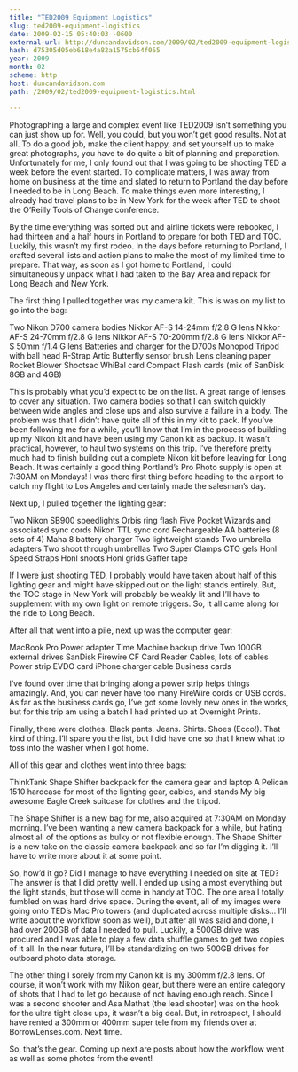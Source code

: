 ```yaml
---
title: "TED2009 Equipment Logistics"
slug: ted2009-equipment-logistics
date: 2009-02-15 05:40:03 -0600
external-url: http://duncandavidson.com/2009/02/ted2009-equipment-logistics.html
hash: d75305d05eb618e4a82a1575cb54f055
year: 2009
month: 02
scheme: http
host: duncandavidson.com
path: /2009/02/ted2009-equipment-logistics.html

---
```


Photographing a large and complex event like TED2009 isn’t something you can just show up for. Well, you could, but you won’t get good results. Not at all. To do a good job, make the client happy, and set yourself up to make great photographs, you have to do quite a bit of planning and preparation. Unfortunately for me, I only found out that I was going to be shooting TED a week before the event started. To complicate matters, I was away from home on business at the time and slated to return to Portland the day before I needed to be in Long Beach. To make things even more interesting, I already had travel plans to be in New York for the week after TED to shoot the O’Reilly Tools of Change conference.


By the time everything was sorted out and airline tickets were rebooked, I had thirteen and a half hours in Portland to prepare for both TED and TOC. Luckily, this wasn’t my first rodeo. In the days before returning to Portland, I crafted several lists and action plans to make the most of my limited time to prepare. That way, as soon as I got home to Portland, I could simultaneously unpack what I had taken to the Bay Area and repack for Long Beach and New York.


The first thing I pulled together was my camera kit. This is was on my list to go into the bag:



Two Nikon D700 camera bodies
Nikkor AF-S 14-24mm f/2.8 G lens
Nikkor AF-S 24-70mm f/2.8 G lens
Nikkor AF-S 70-200mm f/2.8 G lens
Nikkor AF-S 50mm f/1.4 G lens
Batteries and charger for the D700s
Monopod
Tripod with ball head
R-Strap
Artic Butterfly sensor brush
Lens cleaning paper
Rocket Blower
Shootsac
WhiBal card
Compact Flash cards (mix of SanDisk 8GB and 4GB)


This is probably what you’d expect to be on the list. A great range of lenses to cover any situation. Two camera bodies so that I can switch quickly between wide angles and close ups and also survive a failure in a body. The problem was that I didn’t have quite all of this in my kit to pack. If you’ve been following me for a while, you’ll know that I’m in the process of building up my Nikon kit and have been using my Canon kit as backup. It wasn’t practical, however, to haul two systems on this trip. I’ve therefore pretty much had to finish building out a complete Nikon kit before leaving for Long Beach. It was certainly a good thing Portland’s Pro Photo supply is open at 7:30AM on Mondays! I was there first thing before heading to the airport to catch my flight to Los Angeles and certainly made the salesman’s day.


Next up, I pulled together the lighting gear:



Two Nikon SB900 speedlights
Orbis ring flash
Five Pocket Wizards and associated sync cords
Nikon TTL sync cord
Rechargeable AA batteries (8 sets of 4)
Maha 8 battery charger
Two lightweight stands
Two umbrella adapters
Two shoot through umbrellas
Two Super Clamps
CTO gels
Honl Speed Straps
Honl snoots
Honl grids
Gaffer tape


If I were just shooting TED, I probably would have taken about half of this lighting gear and might have skipped out on the light stands entirely. But, the TOC stage in New York will probably be weakly lit and I’ll have to supplement with my own light on remote triggers. So, it all came along for the ride to Long Beach.


After all that went into a pile, next up was the computer gear:



MacBook Pro
Power adapter
Time Machine backup drive
Two 100GB external drives
SanDisk Firewire CF Card Reader
Cables, lots of cables
Power strip
EVDO card
iPhone charger cable
Business cards


I’ve found over time that bringing along a power strip helps things amazingly. And, you can never have too many FireWire cords or USB cords. As far as the business cards go, I’ve got some lovely new ones in the works, but for this trip am using a batch I had printed up at Overnight Prints.


Finally, there were clothes. Black pants. Jeans. Shirts. Shoes (Ecco!). That kind of thing. I’ll spare you the list, but I did have one so that I knew what to toss into the washer when I got home.


All of this gear and clothes went into three bags:



ThinkTank Shape Shifter backpack for the camera gear and laptop
A Pelican 1510 hardcase for most of the lighting gear, cables, and stands
My big awesome Eagle Creek suitcase for clothes and the tripod.


The Shape Shifter is a new bag for me, also acquired at 7:30AM on Monday morning. I’ve been wanting a new camera backpack for a while, but hating almost all of the options as bulky or not flexible enough. The Shape Shifter is a new take on the classic camera backpack and so far I’m digging it. I’ll have to write more about it at some point.


So, how’d it go? Did I manage to have everything I needed on site at TED? The answer is that I did pretty well. I ended up using almost everything but the light stands, but those will come in handy at TOC. The one area I totally fumbled on was hard drive space. During the event, all of my images were going onto TED’s Mac Pro towers (and duplicated across multiple disks... I’ll write about the workflow soon as well), but after all was said and done, I had over 200GB of data I needed to pull. Luckily, a 500GB drive was procured and I was able to play a few data shuffle games to get two copies of it all. In the near future, I’ll be standardizing on two 500GB drives for outboard photo data storage.


The other thing I sorely from my Canon kit is my 300mm f/2.8 lens. Of course, it won’t work with my Nikon gear, but there were an entire category of shots that I had to let go because of not having enough reach. Since I was a second shooter and  Asa Mathat (the lead shooter) was on the hook for the ultra tight close ups, it wasn’t a big deal. But, in retrospect, I should have rented a 300mm or 400mm super tele from my friends over at BorrowLenses.com. Next time.


So, that’s the gear. Coming up next are posts about how the workflow went as well as some photos from the event!

